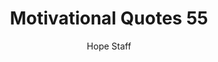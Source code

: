 ---
image: /assets/img/mq/mq_55_edison.png
title: Motivational Quotes 55
categories:
  - Motivational Quotes
author: Hope Staff
notes: Motivational Quotes 55
embed: >-
  EMBED_GOES_HERE
transcript: >-
  SOME LINES OF TEXT START HERE
---